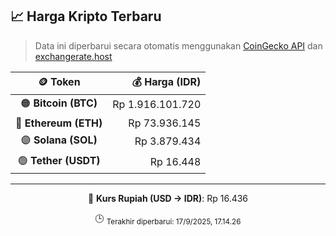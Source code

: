 

<!-- HARGA_KRIPTO -->
## 📈 Harga Kripto Terbaru

> Data ini diperbarui secara otomatis menggunakan [CoinGecko API](https://www.coingecko.com/) dan [exchangerate.host](https://exchangerate.host/)

<div align="center">

| 🪙 Token | 💰 Harga (IDR) |
|:------:|---------------:|
| 🟠 **Bitcoin (BTC)**   | Rp 1.916.101.720 |
| 🔵 **Ethereum (ETH)**  | Rp 73.936.145 |
| 🟣 **Solana (SOL)**    | Rp 3.879.434 |
| 🟢 **Tether (USDT)**   | Rp 16.448 |

---

💱 **Kurs Rupiah (USD → IDR)**: Rp 16.436

🕒 <sub>Terakhir diperbarui: 17/9/2025, 17.14.26</sub>

</div>
<!-- /HARGA_KRIPTO -->